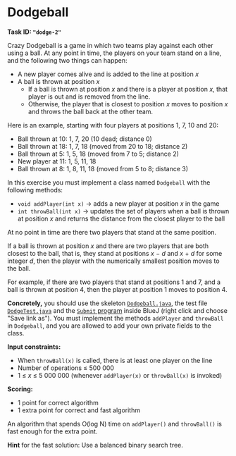 Dodgeball
=========

**Task ID: `"dodge-2"`**

Crazy Dodgeball is a game in which two teams play against each other using a ball.
At any point in time, the players on your team stand on a line,
and the following two things can happen:

* A new player comes alive and is added to the line at position *x*
* A ball is thrown at position *x*
  * If a ball is thrown at position *x* and there is a player at position *x*,
    that player is out and is removed from the line.
  * Otherwise, the player that is closest to position *x* moves to position *x*
    and throws the ball back at the other team.

Here is an example, starting with four players at positions 1, 7, 10 and 20:

* Ball thrown at 10: 1, 7, 20 (10 dead; distance 0)
* Ball thrown at 18: 1, 7, 18 (moved from 20 to 18; distance 2)
* Ball thrown at 5: 1, 5, 18 (moved from 7 to 5; distance 2)
* New player at 11: 1, 5, 11, 18
* Ball thrown at 8: 1, 8, 11, 18 (moved from 5 to 8; distance 3)

In this exercise you must implement a class named `Dodgeball`
with the following methods:

* `void addPlayer(int x)` -> adds a new player at position *x* in the game
* `int throwBall(int x)` -> updates the set of players when a ball is thrown at position *x* and returns the distance from the closest player to the ball

At no point in time are there two players that stand at the same position.

If a ball is thrown at position *x* and there are two players that are both closest to the ball,
that is, they stand at positions *x* − *d* and *x* + *d* for some integer *d*,
then the player with the numerically smallest position moves to the ball.

For example, if there are two players that stand at positions 1 and 7,
and a ball is thrown at position 4, then the player at position 1 moves to position 4.

**Concretely,** you should use the skeleton
<a href="https://github.com/Mortal/csaudk-submitj/raw/master/tasks/dodge/Dodgeball.java">
`Dodgeball.java`</a>,
the test file
<a href="https://github.com/Mortal/csaudk-submitj/raw/master/tasks/dodge/DodgeTest.java">
`DodgeTest.java`</a>
and the
<a href="https://github.com/Mortal/csaudk-submitj/raw/master/Submit.java">
`Submit` program</a>
inside BlueJ (right click and choose "Save link as").
You must implement the methods `addPlayer` and `throwBall` in `Dodgeball`,
and you are allowed to add your own private fields to the class.

**Input constraints:**

  * When `throwBall(x)` is called, there is at least one player on the line
  * Number of operations ≤ 500 000
  * 1 ≤ *x* ≤ 5 000 000 (whenever `addPlayer(x)` or `throwBall(x)` is invoked)

**Scoring:**

  * 1 point for correct algorithm
  * 1 extra point for correct and fast algorithm

An algorithm that spends O(log N) time on `addPlayer()` and `throwBall()`
is fast enough for the extra point.

**Hint** for the fast solution: Use a balanced binary search tree.
